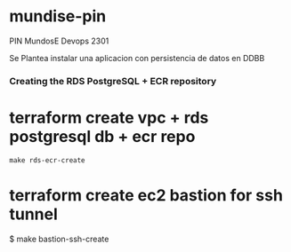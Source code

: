 # mundise-pin
PIN MundosE Devops 2301



Se Plantea instalar una aplicacion con persistencia de datos en DDBB



### Creating the RDS PostgreSQL + ECR repository

# terraform create vpc + rds postgresql db + ecr repo
```
make rds-ecr-create
```

# terraform create ec2 bastion for ssh tunnel
$ make bastion-ssh-create


